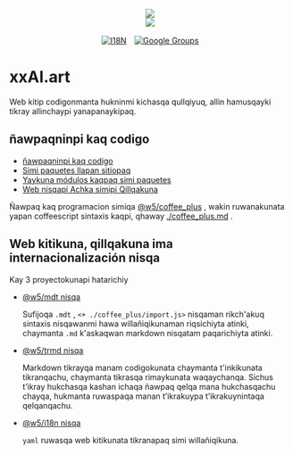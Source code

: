 <p align="center"><a href="https://xxai.art"><img src="https://cdn.jsdelivr.net/gh/xxai-art/doc/logo.svg"/></a><br/><a href="https://xxai.art"><img src="https://cdn.jsdelivr.net/gh/xxai-art/doc/xxai.svg"/></a></p><p align="center"><a href="https://github.com/xxai-art/doc#readme"><img alt="I18N" src="https://cdn.jsdelivr.net/gh/wactax/img/t.svg"/></a>　<a href="https://groups.google.com/u/0/g/xxai-art"><img alt="Google Groups" src="https://cdn.jsdelivr.net/gh/wactax/img/g-groups.svg"/></a></p>

# xxAI.art

Web kitip codigonmanta hukninmi kichasqa qullqiyuq, allin hamusqayki tikray allinchaypi yanapanaykipaq.

## ñawpaqninpi kaq codigo

* [ñawpaqninpi kaq codigo](https://github.com/xxai-art/web)
* [Simi paquetes llapan sitiopaq](https://github.com/xxai-art/web/tree/main/i18n)
* [Yaykuna módulos kaqpaq simi paquetes](https://github.com/wacpkg/user/tree/main/ui.i18n)
* [Web nisqapi Achka simipi Qillqakuna](https://github.com/xxai-doc)

Ñawpaq kaq programacion simiqa [@w5/coffee_plus](http://npmjs.com/@w5/coffee_plus) , wakin ruwanakunata yapan coffeescript sintaxis kaqpi, qhaway [./coffee_plus.md](./coffee_plus.md) .

## Web kitikuna, qillqakuna ima internacionalización nisqa

Kay 3 proyectokunapi hatarichiy

* [@w5/mdt nisqa](https://www.npmjs.com/package/@w5/mdt)

  Sufijoqa `.mdt` , `<+ ./coffee_plus/import.js>` nisqaman rikch'akuq sintaxis nisqawanmi hawa willañiqikunaman riqsichiyta atinki, chaymanta `.md` k'askaqwan markdown nisqatam paqarichiyta atinki.

* [@w5/trmd nisqa](https://www.npmjs.com/package/@w5/trmd)

  Markdown tikrayqa manam codigokunata chaymanta t'inkikunata tikranqachu, chaymanta tikrasqa rimaykunata waqaychanqa. Sichus t’ikray hukchasqa kashan ichaqa ñawpaq qelqa mana hukchasqachu chayqa, hukmanta ruwaspaqa manan t’ikrakuypa t’ikrakuynintaqa qelqanqachu.

* [@w5/i18n nisqa](https://www.npmjs.com/package/@w5/i18n)

  `yaml` ruwasqa web kitikunata tikranapaq simi willañiqikuna.
